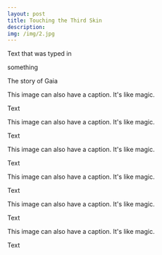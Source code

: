 ```yaml
---
layout: post
title: Touching the Third Skin
description: 
img: /img/2.jpg
---
```


Text that was typed in

<div class="img_row">
	<img class="col three" src="{{ site.baseurl }}/img/1.jpg" alt="" title="example image"/>
</div>
<div class="col three caption">
	something
</div>

The story of Gaia

<div class="img_row">
	<img class="col three" src="{{ site.baseurl }}/img/2-2.jpg" alt="" title="example image"/>
</div>
<div class="col three caption">
	This image can also have a caption. It's like magic. 
</div>

Text

<div class="img_row">
	<img class="col three" src="{{ site.baseurl }}/img/3-1.jpg" alt="" title="example image"/>
</div>
<div class="col three caption">
	This image can also have a caption. It's like magic. 
</div>

Text

<div class="img_row">
	<img class="col three" src="{{ site.baseurl }}/img/3.jpg" alt="" title="example image"/>
</div>
<div class="col three caption">
	This image can also have a caption. It's like magic. 
</div>

Text

<div class="img_row">
	<img class="col three" src="{{ site.baseurl }}/img/2-1.jpg" alt="" title="example image"/>
</div>
<div class="col three caption">
	This image can also have a caption. It's like magic. 
</div>

Text

<div class="img_row">
	<img class="col three" src="{{ site.baseurl }}/img/4.jpg" alt="" title="example image"/>
</div>
<div class="col three caption">
	This image can also have a caption. It's like magic. 
</div>

Text

<div class="img_row">
	<img class="col three" src="{{ site.baseurl }}/img/5.jpg" alt="" title="example image"/>
</div>
<div class="col three caption">
	This image can also have a caption. It's like magic. 
</div>

Text
